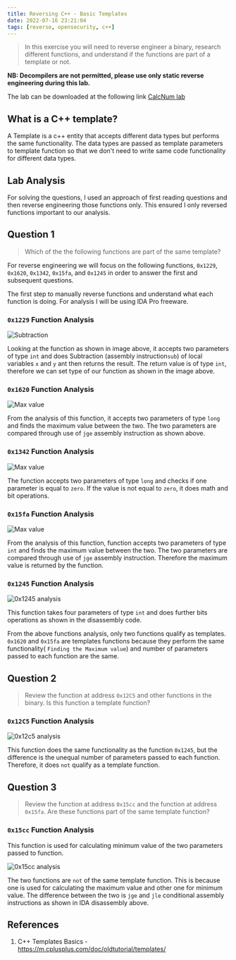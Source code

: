 ```yaml
---
title: Reversing C++ - Basic Templates
date: 2022-07-16 23:21:04
tags: [reverse, opensecurity, c++]
---
```


> In this exercise you will need to reverse engineer a binary, research different functions, and understand if the functions are part of a template or not. <!-- more -->

**NB: Decompilers are not permitted, please use only static reverse engineering during this lab.**

The lab can be downloaded at the following link [CalcNum lab](https://gitlab.com/opensecuritytraining/re3011_cpp_re_binaries/-/blob/main/CalcNum%C2%A0)

## What is a C++ template?

A Template is a c++ entity that accepts different data types but performs the same functionality. The data types are passed as template parameters to template function so that we don't need to write same code functionality for different data types.

## Lab Analysis

For solving the questions, I used an approach of first reading questions and then reverse engineering those functions only. This ensured I only reversed functions important to our analysis.

## Question 1

> Which of the the following functions are part of the same template?

For reverse engineering we will focus on the following functions, `0x1229`, `0x1620`, `0x1342`, `0x15fa`, and `0x1245` in order to answer the first and subsequent questions.

The first step to manually reverse functions and understand what each function is doing.
For analysis I will be using IDA Pro freeware.

### `0x1229` Function Analysis

![Subtraction](/images/ost2/sub_func1.png)

Looking at the function as shown in image above, it accepts two parameters of type `int` and does Subtraction (assembly instruction`sub`) of local variables `x` and `y` ant then returns the result. The return value is of type `int`, therefore we can set type of our function as shown in the image above.

### `0x1620` Function Analysis

![Max value](/images/ost2/max_func.png)

From the analysis of this function, it accepts two parameters of type `long` and finds the maximum value between the two. The two parameters are compared through use of `jge` assembly instruction as shown above.

### `0x1342` Function Analysis

![Max value](/images/ost2/func3.png)

The function accepts two parameters of type `long` and checks if one parameter is equal to `zero`. If the value is not equal to `zero`, it does math and bit operations.

### `0x15fa` Function Analysis

![Max value](/images/ost2/max_value2.png)

From the analysis of this function, function accepts two parameters of type `int` and finds the maximum value between the two. The two parameters are compared through use of `jge` assembly instruction. Therefore the maximum value is returned by the function.

### `0x1245` Function Analysis

![0x1245 analysis](/images/ost2/func4.png)

This function takes four parameters of type `int` and does further bits operations as shown in the disassembly code.

From the above functions analysis, only two functions qualify as templates. `0x1620` and `0x15fa` are templates functions because they perform the same functionality( `Finding the Maximum value`) and number of parameters passed to each function are the same.

## Question 2

> Review the function at address `0x12C5` and other functions in the binary. Is this function a template function?

### `0x12C5` Function Analysis

![0x12c5 analysis](/images/ost2/func5.png)

This function does the same functionality as the function `0x1245`, but the difference is the unequal number of parameters passed to each function.
Therefore, it does `not` qualify as a template function.

## Question 3

> Review the function at address `0x15cc` and the function at address `0x15fa`. Are these functions part of the same template function?

### `0x15cc` Function Analysis

This function is used for calculating minimum value of the two parameters passed to function.

![0x15cc analysis](/images/ost2/min_value.png)

The two functions are `not` of the same template function. This is because one is used for calculating the maximum value and other one for minimum value. The difference between the two is `jge` and `jle` conditional assembly instructions as shown in IDA disassembly above.

## References

1. C++ Templates Basics - https://m.cplusplus.com/doc/oldtutorial/templates/
